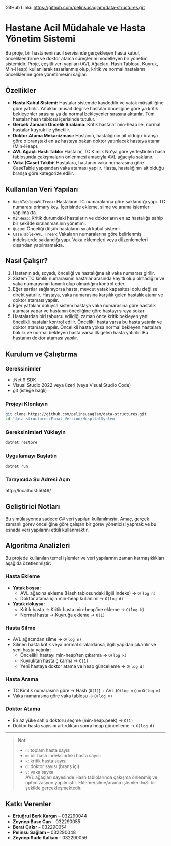 GitHub Linki: https://github.com/pelinsusaglam/data-structures.git

# Hastane Acil Müdahale ve Hasta Yönetim Sistemi

Bu proje, bir hastanenin acil servisinde gerçekleşen hasta kabul, önceliklendirme ve doktor atama süreçlerini modelleyen bir yönetim sistemidir. Proje, çeşitli veri yapıları (AVL Ağaçları, Hash Tablosu, Kuyruk, Min-Heap) kullanılarak tasarlanmış olup, kritik ve normal hastaların önceliklerine göre yönetilmesini sağlar.

## Özellikler

- **Hasta Kabul Sistemi:** Hastalar sistemde kaydedilir ve yatak müsaitliğine göre yatırılır. Yataklar müsait değilse hastalar önceliğine göre ya kritik bekleyenler sırasına ya da normal bekleyenler sırasına aktarılır. Tüm hastalar hash tablosu içerisinde tutulur.
- **Gerçek Zamanlı Öncelik Sıralama:** Kritik hastalar min-heap ile, normal hastalar kuyruk ile yönetilir.
- **Doktor Atama Mekanizması:** Hastanın, hastalığının ait olduğu branşa göre o branştaki en az hastaya bakan doktor yatırılacak hastaya atanır (Min-Heap).
- **AVL Ağaçlı Hash Tablo:** Hastalar, TC Kimlik No’ya göre yerleştirilen hash tablosunda çakışmaların önlenmesi amacıyla AVL ağacıyla saklanır.
- **Vaka (Case) Takibi:** Hastalara, hastanın vaka numarasına göre CaseTable<AVL Tree> yapısından vaka ataması yapılır. Hasta, hastalığının ait olduğu branşa göre kategorize edilir.

## Kullanılan Veri Yapıları

- `HashTable<AVLTree>`: Hastaların TC numaralarına göre saklandığı yapı. TC numarası primary key. İçerisinde ekleme, silme ve arama işlemleri yapılmakta.
- `MinHeap`: Kritik durumdaki hastaların ve doktorların en az hastalığa sahip bir şekilde sıralanmasının yönetimi.
- `Queue`: Önceliği düşük hastaların sıralı kabul sistemi.
- `CaseTable<AVL Tree>`: Vakaların numaralarına göre belirlenmiş indekslerde saklandığı yapı. Vaka eklemeleri veya düzenlemeleri dışarıdan yapılmamakta.

## Nasıl Çalışır?

1. Hastanın adı, soyadı, önceliği ve hastalığına ait vaka numarası girilir.
2. Sistem TC kimlik numarasının hastalar arasında kayıtlı olup olmadığını ve vaka numarasının tanımlı olup olmadığını kontrol eder.
3. Eğer şartlar sağlanıyorsa hasta, mevcut yatak kapasitesi dolu değilse direkt yatırılır. Hastaya, vaka numarasına karşılık gelen hastalık atanır ve doktor ataması yapılır.
4. Eğer yataklar doluysa sistem hastaya vaka numarasına göre hastalık ataması yapar  ve hastanın önceliğine göre hastayı sıraya sokar.
5. Hastalardan biri taburcu edildiği zaman önce kritik bekleyen yani öncelikli hastalar kontrol edilir. Öncelikli hasta varsa bu hasta yatırılır ve doktor ataması yapılır. Öncelikli hasta yoksa normal bekleyen hastalara bakılır ve normal bekleyen hasta varsa ilk gelen hasta yatırılır. Bu hastanın doktor ataması yapılır.

## Kurulum ve Çalıştırma

### Gereksinimler

- .Net 9 SDK
- Visual Studio 2022 veya üzeri (veya Visual Studio Code)
- git (isteğe bağlı)

### Projeyi Klonlayın

```bash
git clone https://github.com/pelinsusaglam/data-structures.git
cd 'data-structures/Final Version/HospitalSystem'
```

### Gereksinimleri Yükleyin

```bash
dotnet restore
```

### Uygulamayı Başlatın

```bash
dotnet run
```

### Tarayıcıda Şu Adresi Açın

http://localhost:5049/

## Geliştirici Notları

Bu simülasyonda sadece C# veri yapıları kullanılmıştır. Amaç, gerçek zamanlı görev önceliğine göre çalışan bir görev yöneticisi yapmak ve bu esnada veri yapılarını etkili kullanmaktır.

## Algoritma Analizleri

Bu projede kullanılan temel işlemler ve veri yapılarının zaman karmaşıklıkları aşağıda özetlenmiştir:

### Hasta Ekleme

- **Yatak boşsa:**  
  - AVL ağacına ekleme (Hash tablosundaki ilgili indeks) → `O(log n)`
  - Doktor atama için min-heap kullanımı → `O(log d)`  
- **Yatak doluysa:**  
  - Kritik hasta → Kritik hasta min-heap’ine ekleme → `O(log k)`  
  - Normal hasta → Kuyruğa ekleme → `O(1)`

### Hasta Silme

- AVL ağacından silme → `O(log n)`  
- Silinen hasta kritik veya normal sıralardansa, ilgili yapıdan çıkarılır ve yeni hasta yatırılır:
  - Öncelikli hastayı min-heap’ten çıkarma → `O(log k)` 
  - Kuyruktan hasta çıkarma → `O(1)`
  - Yeni hastaya doktor atama ve heap güncelleme → `O(log d)`

### Hasta Arama

- TC Kimlik numarasına göre → Hash (`O(1)`) + AVL (`O(log m)`) ≈ `O(log m)` 
- Vaka numarasına göre vaka tablosu → `O(log v)`  

### Doktor Atama

- En az yüke sahip doktoru seçme (min-heap.peek) → `O(1)`
- Doktor hasta sayısını artırdıktan sonra heap güncelleme → `O(log d)`

---

> Not:  
> - `n`: toplam hasta sayısı  
> - `m`: bir hash indeksindeki hasta sayısı  
> - `k`: kritik hasta sayısı  
> - `d`: doktor sayısı (branş içi)  
> - `v`: vaka sayısı  
> AVL ağaçları sayesinde Hash tablolarında çakışma önlenmiş ve optimizasyon yapılmıştır. Ekleme/silme/arama işlemleri hızlı bir şekilde gerçekleşmektedir.

## Katkı Verenler

- **Ertuğrul Berk Kargın** – 032290044  
- **Zeynep Buse Can** – 032290055  
- **Berat Çakır** – 032290054  
- **Pelinsu Sağlam** – 032290048  
- **Zeynep Sude Kalkan** – 032290056

